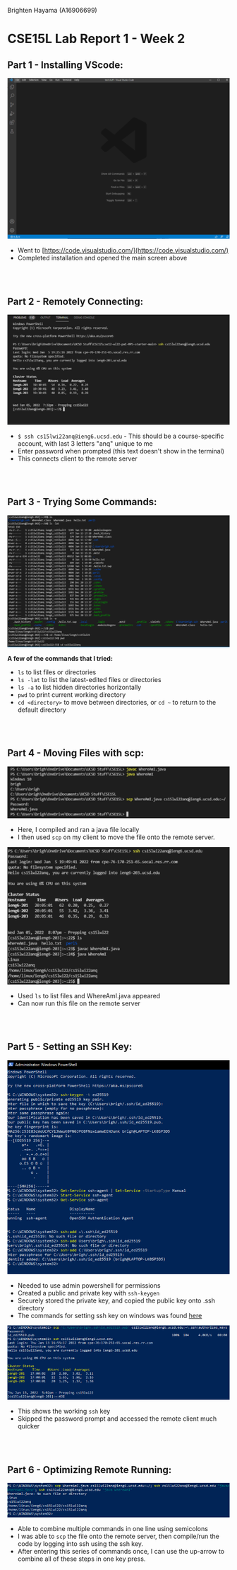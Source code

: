 Brighten Hayama (A16906699)
# **CSE15L Lab Report 1 - Week 2**

## Part 1 - Installing VScode:
![Image](./screenshots/part1-vscodeSetup.PNG)

* Went to [https://code.visualstudio.com/](https://code.visualstudio.com/)
* Completed installation and opened the main screen above

<br/><br/>

## Part 2 - Remotely Connecting:
![Image](./screenshots/part2-RemotelyConnecting.PNG)

* `$ ssh cs15lwi22anq@ieng6.ucsd.edu` - This should be a course-specific account, with last 3 letters "anq" unique to me
* Enter password when prompted (this text doesn't show in the terminal)
* This connects client to the remote server

<br/><br/>

## Part 3 - Trying Some Commands:
![Image](./screenshots/part3-usingCommands.PNG)

**A few of the commands that I tried:**
* `ls` to list files or directories
* `ls -lat` to list the latest-edited files or directories
* `ls -a` to list hidden directories horizontally
* `pwd` to print current working directory
* `cd <directory>` to move between directories, or `cd ~` to return to the default directory

<br/><br/>

## Part 4 - Moving Files with scp:
![Image](./screenshots/part4-scpFile.PNG)

* Here, I compiled and ran a java file locally
* I then used `scp` on my client to move the file onto the remote server.

![Image](./screenshots/part4-runningRemote.PNG)

* Used `ls` to list files and WhereAmI.java appeared
* Can now run this file on the remote server

<br/><br/>

## Part 5 - Setting an SSH Key:
![Image](./screenshots/part5-setupSSH.PNG)

* Needed to use admin powershell for permissions
* Created a public and private key with `ssh-keygen`
* Securely stored the private key, and copied the public key onto .ssh directory
* The commands for setting ssh key on windows was found [here](https://docs.microsoft.com/en-us/windows-server/administration/openssh/openssh_keymanagement#user-key-generation)


![Image](./screenshots/part5-workingSSH.PNG)

* This shows the working `ssh` key
* Skipped the password prompt and accessed the remote client much quicker

<br/><br/>

## Part 6 - Optimizing Remote Running:
![Image](./screenshots/part6-optimize.PNG)

* Able to combine multiple commands in one line using semicolons
* I was able to `scp` the file onto the remote server, then compile/run the code by logging into ssh using the ssh key.
* After entering this series of commands once, I can use the up-arrow to combine all of these steps in one key press.



